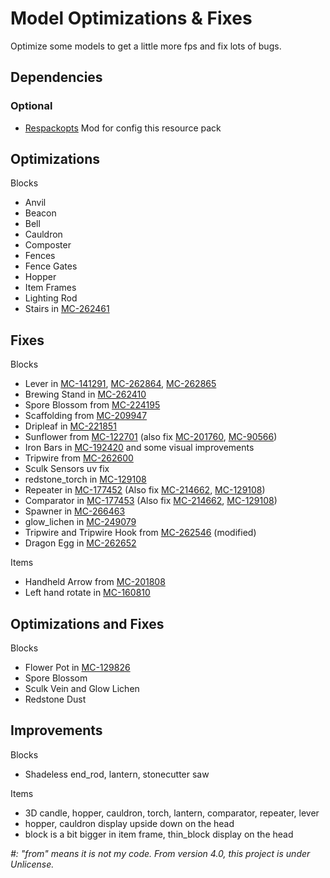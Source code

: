 # Model Optimizations & Fixes

Optimize some models to get a little more fps and fix lots of bugs.

## Dependencies

### Optional

- [Respackopts](https://modrinth.com/mod/respackopts) Mod for config this resource pack

## Optimizations

Blocks

- Anvil
- Beacon
- Bell
- Cauldron
- Composter
- Fences
- Fence Gates
- Hopper
- Item Frames
- Lighting Rod
- Stairs in [MC-262461](https://bugs.mojang.com/browse/MC-262461)

## Fixes

Blocks

- Lever in [MC-141291](https://bugs.mojang.com/browse/MC-141291), [MC-262864](https://bugs.mojang.com/browse/MC-262864), [MC-262865](https://bugs.mojang.com/browse/MC-262865)
- Brewing Stand in [MC-262410](https://bugs.mojang.com/browse/MC-262410)
- Spore Blossom from [MC-224195](https://bugs.mojang.com/browse/MC-224195)
- Scaffolding from [MC-209947](https://bugs.mojang.com/browse/MC-209947)
- Dripleaf in [MC-221851](https://bugs.mojang.com/browse/MC-221851)
- Sunflower from [MC-122701](https://bugs.mojang.com/browse/MC-122701) (also fix [MC-201760](https://bugs.mojang.com/browse/MC-201760), [MC-90566](https://bugs.mojang.com/browse/MC-90566))
- Iron Bars in [MC-192420](https://bugs.mojang.com/browse/MC-192420) and some visual improvements
- Tripwire from [MC-262600](https://bugs.mojang.com/browse/MC-262600)
- Sculk Sensors uv fix
- redstone_torch in [MC-129108](https://bugs.mojang.com/browse/MC-129108)
- Repeater in [MC-177452](https://bugs.mojang.com/browse/MC-177452) (Also fix [MC-214662](https://bugs.mojang.com/browse/MC-214662), [MC-129108](https://bugs.mojang.com/browse/MC-129108))
- Comparator in [MC-177453](https://bugs.mojang.com/browse/MC-177453) (Also fix [MC-214662](https://bugs.mojang.com/browse/MC-214662), [MC-129108](https://bugs.mojang.com/browse/MC-129108))
- Spawner in [MC-266463](https://bugs.mojang.com/browse/MC-266463)
- glow_lichen in [MC-249079](https://bugs.mojang.com/browse/MC-249079)
- Tripwire and Tripwire Hook from [MC-262546](https://bugs.mojang.com/browse/MC-262546) (modified)
- Dragon Egg in [MC-262652](https://bugs.mojang.com/browse/MC-262652)

Items

- Handheld Arrow from [MC-201808](https://bugs.mojang.com/browse/MC-201808)
- Left hand rotate in [MC-160810](https://bugs.mojang.com/browse/MC-160810)

## Optimizations and Fixes

Blocks

- Flower Pot in [MC-129826](https://bugs.mojang.com/browse/MC-129826)
- Spore Blossom
- Sculk Vein and Glow Lichen
- Redstone Dust

## Improvements

Blocks

- Shadeless end_rod, lantern, stonecutter saw

Items

- 3D candle, hopper, cauldron, torch, lantern, comparator, repeater, lever
- hopper, cauldron display upside down on the head
- block is a bit bigger in item frame, thin_block display on the head

_#: "from" means it is not my code. From version 4.0, this project is under Unlicense._
